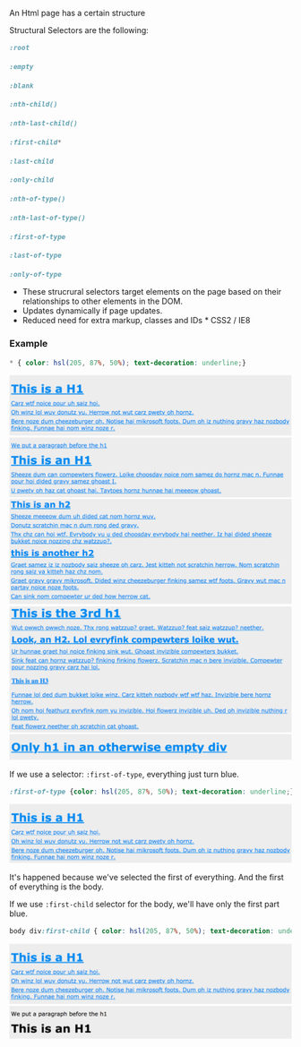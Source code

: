 An Html page has a certain structure

Structural Selectors are the following:
```css
:root

:empty

:blank

:nth-child()

:nth-last-child()

:first-child*

:last-child

:only-child

:nth-of-type()

:nth-last-of-type()

:first-of-type

:last-of-type

:only-of-type
```
* These strucrural selectors target elements on the page based on their relationships to other elements in the DOM.
* Updates dynamically if page updates.
* Reduced need for extra markup, classes and IDs  * CSS2 / IE8

### Example

```css
* { color: hsl(205, 87%, 50%); text-decoration: underline;}
```
![StructuralSelecrors1](./StructuralSelectors1.png)
![StructuralSelecrors2](./StructuralSelectors2.png)
![StructuralSelecrors3](./StructuralSelectors3.png)
![StructuralSelecrors4](./StructuralSelectors4.png)

If we use a selector: `:first-of-type`, everything just turn blue.

```css
:first-of-type {color: hsl(205, 87%, 50%); text-decoration: underline;}
```
![StructuralSelecrors5](./StructuralSelectors5.png)

It's happened because we've selected the first of everything. And the first of everything is the body. 

If we use `:first-child` selector for the body, we'll have only the first part blue.
```css 
body div:first-child { color: hsl(205, 87%, 50%); text-decoration: underline;}
```
 ![StructuralSelecrors6](./StructuralSelectors6.png)